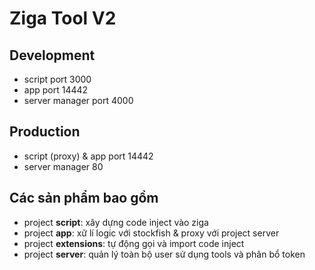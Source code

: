 # Ziga Tool V2

## Development
  - script port 3000
  - app port 14442
  - server manager port 4000

## Production
  - script (proxy) & app port 14442
  - server manager 80

## Các sản phẩm bao gồm
  - project <b>script</b>: xây dựng code inject vào ziga
  - project <b>app</b>: xữ lí logic với stockfish & proxy với project server
  - project <b>extensions</b>: tự động gọi và import code inject
  - project <b>server</b>: quản lý toàn bộ user sử dụng tools và phân bổ token